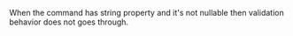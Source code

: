 When the command has string property and it's not nullable then validation behavior does not goes through.
